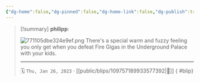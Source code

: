 ```yaml
---
{"dg-home":false,"dg-pinned":false,"dg-home-link":false,"dg-publish":true,"type":"blip","disabled rules":["yaml-title","yaml-title-alias","file-name-heading"],"title":"philipp on mastodon @ 2023-01-26","created-date":"2023-01-26T19:36:49","id":109757189933577390,"updated-date":"2025-05-02T08:50:43","dg-path":"blips/109757189933577392.md","permalink":"/blips/109757189933577392/","dgPassFrontmatter":true,"created":"2023-01-26T19:36:49","updated":"2025-05-02T08:50:43"}
---
```


> [!summary] **philipp**:
>
> ![771105dbe324e9ef.png](/img/user/attachments/771105dbe324e9ef.png)
> There's a special warm and fuzzy feeling you only get when you defeat Fire Gigas in the Underground Palace with your kids.
> - - -
>
> 🗓️ `Thu, Jan 26, 2023` · [[public/blips/109757189933577392\|🔗]]
{ #blip}

